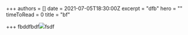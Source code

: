 +++
authors = []
date = 2021-07-05T18:30:00Z
excerpt = "dfb"
hero = ""
timeToRead = 0
title = "bf"

+++
fbddfbdf![](/519-5195253_kingsglass-green-portal-title-kingsglass-green-rick-and-removebg-preview.png)fsdf